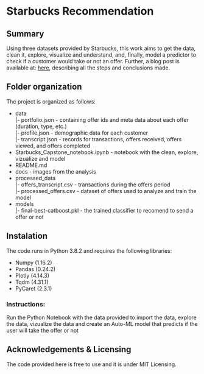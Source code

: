 # Starbucks Recommendation

## Summary

Using three datasets provided by Starbucks, 
this work aims to get the data, clean it, explore, visualize and understand, 
and, finally, model a predictor to check if a customer would take or not an offer. 
Further, a blog post is available at: [here](https://gregorymarchesan.medium.com/would-you-take-a-starbucks-offer-2b25b565c83f),
describing all the steps and conclusions made.

## Folder organization

The project is organized as follows:
 
- data  
|- portfolio.json - containing offer ids and meta data about each offer (duration, type, etc.)  
|- profile.json - demographic data for each customer  
|- transcript.json - records for transactions, offers received, offers viewed, and offers completed  
- Starbucks_Capstone_notebook.ipynb - notebook with the clean, explore, vizualize and model  
- README.md  
- docs - images from the analysis  
- processed_data  
|- offers_transcript.csv - transactions during the offers period  
|- processed_offers.csv - dataset of offers used to analyze and train the model  
- models  
|- final-best-catboost.pkl - the trained classifier to recomend to send a offer or not  


## Instalation

The code runs in Python 3.8.2 and requires the following libraries:
- Numpy (1.16.2)
- Pandas (0.24.2)
- Plotly (4.14.3)
- Tqdm (4.31.1)
- PyCaret (2.3.1)

### Instructions:
Run the Python Notebook with the data provided to import the data, explore the data, vizualize the data 
and create an Auto-ML model that predicts if the user will take the offer or not

## Acknowledgements & Licensing

The code provided here is free to use and it is under MIT Licensing.
